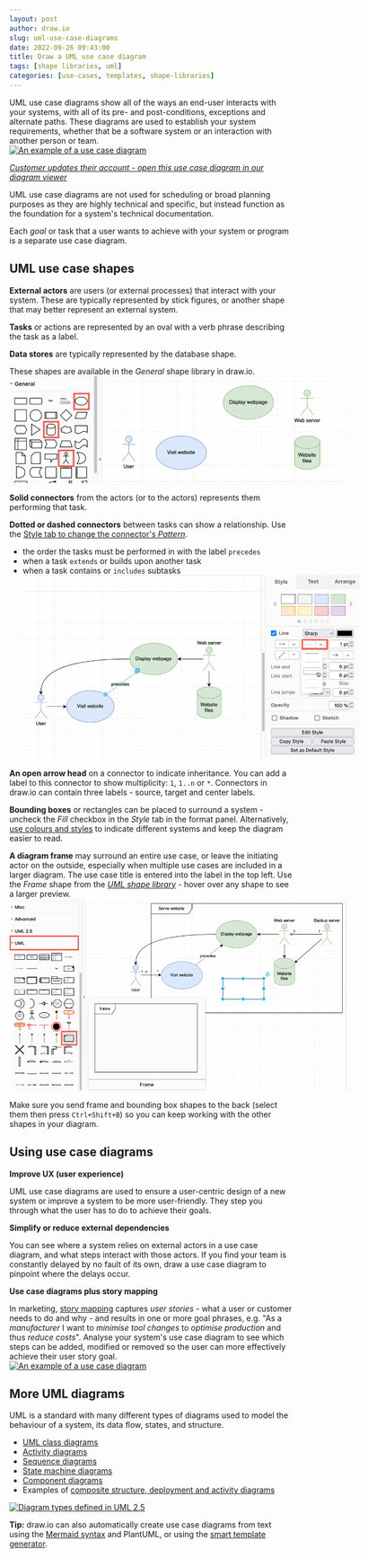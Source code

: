 ```yaml
---
layout: post
author: draw.io
slug: uml-use-case-diagrams
date: 2022-09-26 09:43:00
title: Draw a UML use case diagram
tags: [shape libraries, uml]
categories: [use-cases, templates, shape-libraries]
---
```


UML use case diagrams show all of the ways an end-user interacts with your systems, with all of its pre- and post-conditions, exceptions and alternate paths. These diagrams are used to establish your system requirements, whether that be a software system or an interaction with another person or team. 
<br />[<img src="/assets/img/blog/uml-use-case-example.png" style="width=100%;max-width:500px;height:auto;" alt="An example of a use case diagram">](https://app.diagrams.net/?lightbox=1&highlight=0000ff&edit=_blank&layers=1&nav=1&title=#Uhttps%3A%2F%2Fraw.githubusercontent.com%2Fjgraph%2Fdrawio-diagrams%2Fdev%2Fexamples%2Fuml-use-case-example.drawio)

[_Customer updates their account - open this use case diagram in our diagram viewer_](https://app.diagrams.net/?lightbox=1&highlight=0000ff&edit=_blank&layers=1&nav=1&title=#Uhttps%3A%2F%2Fraw.githubusercontent.com%2Fjgraph%2Fdrawio-diagrams%2Fdev%2Fexamples%2Fuml-use-case-example.drawio)

UML use case diagrams are not used for scheduling or broad planning purposes as they are highly technical and specific, but instead function as the foundation for a system's technical documentation. 

Each _goal_ or task that a user wants to achieve with your system or program is a separate use case diagram. 

## UML use case shapes

**External actors** are users (or external processes) that interact with your system. These are typically represented by stick figures, or another shape that may better represent an external system.

**Tasks** or actions are represented by an oval with a verb phrase describing the task as a label. 

**Data stores** are typically represented by the database shape.

These shapes are available in the _General_ shape library in draw.io.
<br /><img src="/assets/img/blog/uml-use-case-diagram-shapes.png" style="width=100%;max-width:600px;;height:auto;" alt="The shapes needed to create UML use case diagrams are available in the General shape library in draw.io">

**Solid connectors** from the actors (or to the actors) represents them performing that task. 

**Dotted or dashed connectors** between tasks can show a relationship. Use the [Style tab to change the connector's _Pattern_](/blog/use-connectors.html).
* the order the tasks must be performed in with the label ``precedes``
* when a task ``extends`` or builds upon another task
* when a task contains or ``includes`` subtasks 
<br /><img src="/assets/img/blog/uml-use-case-diagram-connector-styles.png" style="width=100%;max-width:600px;;height:auto;" alt="Change the connector style using the Style tab of the format panel">

**An open arrow head** on a connector to indicate inheritance. You can add a label to this connector to show multiplicity: ``1``,  ``1..n`` or ``*``. Connectors in draw.io can contain three labels - source, target and center labels.

**Bounding boxes** or rectangles can be placed to surround a system - uncheck the _Fill_ checkbox in the _Style_ tab in the format panel. Alternatively, [use colours and styles](/doc/faq/shape-styles.html) to indicate different systems and keep the diagram easier to read. 

**A diagram frame** may surround an entire use case, or leave the initiating actor on the outside, especially when multiple use cases are included in a larger diagram. The use case title is entered into the label in the top left. Use the _Frame_ shape from the [_UML shape library_](/blog/uml-2-5.html) - hover over any shape to see a larger preview.
<br /><img src="/assets/img/blog/uml-use-case-diagram-frame-shape.png" style="width=100%;max-width:600px;;height:auto;" alt="Hover over any shape to see a larger preview">

Make sure you send frame and bounding box shapes to the back (select them then press ``Ctrl+Shift+B``) so you can keep working with the other shapes in your diagram.


## Using use case diagrams

**Improve UX (user experience)** 

UML use case diagrams are used to ensure a user-centric design of a new system or improve a system to be more user-friendly. They step you through what the user has to do to achieve their goals. 

**Simplify or reduce external dependencies** 

You can see where a system relies on external actors in a use case diagram, and what steps interact with those actors. If you find your team is constantly delayed by no fault of its own, draw a use case diagram to pinpoint where the delays occur.

**Use case diagrams plus story mapping** 

In marketing, [story mapping](/blog/story-mapping.html) captures _user stories_ - what a user or customer needs to do and why - and results in one or more goal phrases, e.g. "As a _manufacturer_ I want to _minimise tool changes_ to _optimise production_ and thus _reduce costs_". Analyse your system's use case diagram to see which steps can be added, modified or removed so the user can more effectively achieve their user story goal.
<br />[<img src="/assets/img/blog/uml-use-case-example.png" style="width=100%;max-width:650px;height:auto;" alt="An example of a use case diagram">](https://app.diagrams.net/?lightbox=1&highlight=0000ff&edit=_blank&layers=1&nav=1&title=#Uhttps%3A%2F%2Fraw.githubusercontent.com%2Fjgraph%2Fdrawio-diagrams%2Fdev%2Fexamples%2Fuml-use-case-example.drawio)

## More UML diagrams

UML is a standard with many different types of diagrams used to model the behaviour of a system, its data flow, states, and structure.

* [UML class diagrams](/blog/uml-class-diagrams.html)
* [Activity diagrams](/blog/uml-activity-diagrams.html)
* [Sequence diagrams](/blog/sequence-diagrams.html)
* [State machine diagrams](/blog/uml-state-diagrams.html)
* [Component diagrams](/blog/component-diagrams.html)
* Examples of [composite structure, deployment and activity diagrams](/blog/uml-2-5.html#example-uml-diagrams)

[<img src="/assets/img/blog/uml-2-5-diagram-overview.png" style="max-width:100%;height:auto;" alt="Diagram types defined in UML 2.5">](https://app.diagrams.net/?lightbox=1&highlight=0000ff&edit=_blank&layers=1&nav=1&title=#Uhttps%3A%2F%2Fraw.githubusercontent.com%2Fjgraph%2Fdrawio-diagrams%2Fdev%2Fexamples%2Fconcept-map-uml-diagrams-overview.drawio)

**Tip:** draw.io can also automatically create use case diagrams from text using the [Mermaid syntax](/blog/mermaid-diagrams.html) and PlantUML, or using the [smart template generator](/blog/smart-diagram-generation.html).